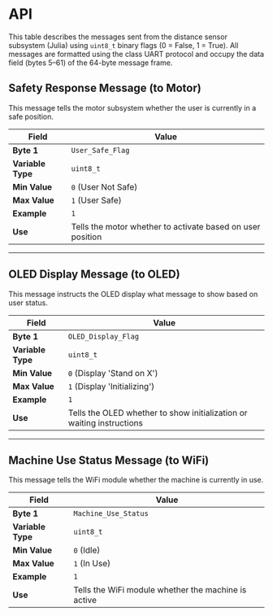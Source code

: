 # API
This table describes the messages sent from the distance sensor subsystem (Julia) using `uint8_t` binary flags (0 = False, 1 = True). All messages are formatted using the class UART protocol and occupy the data field (bytes 5–61) of the 64-byte message frame.
 
## Safety Response Message (to Motor)

This message tells the motor subsystem whether the user is currently in a safe position.

| Field           | Value |
|-----------------|-------|
| **Byte 1**      | `User_Safe_Flag` |
| **Variable Type** | `uint8_t` |
| **Min Value**     | `0` (User Not Safe) |
| **Max Value**     | `1` (User Safe) |
| **Example**       | `1` |
| **Use**           | Tells the motor whether to activate based on user position |

---

## OLED Display Message (to OLED)

This message instructs the OLED display what message to show based on user status.

| Field           | Value |
|-----------------|-------|
| **Byte 1**      | `OLED_Display_Flag` |
| **Variable Type** | `uint8_t` |
| **Min Value**     | `0` (Display 'Stand on X') |
| **Max Value**     | `1` (Display 'Initializing') |
| **Example**       | `1` |
| **Use**           | Tells the OLED whether to show initialization or waiting instructions |

---

## Machine Use Status Message (to WiFi)

This message tells the WiFi module whether the machine is currently in use.

| Field           | Value |
|-----------------|-------|
| **Byte 1**      | `Machine_Use_Status` |
| **Variable Type** | `uint8_t` |
| **Min Value**     | `0` (Idle) |
| **Max Value**     | `1` (In Use) |
| **Example**       | `1` |
| **Use**           | Tells the WiFi module whether the machine is active |
